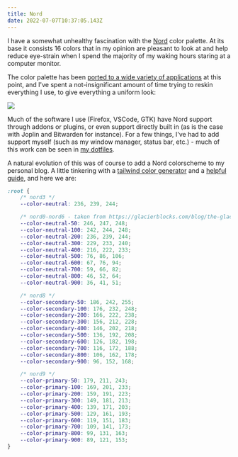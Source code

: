 ```yaml
---
title: Nord
date: 2022-07-07T10:37:05.143Z
---
```



I have a somewhat unhealthy fascination with the [Nord](https://www.nordtheme.com/) color palette. At its base it consists 16 colors that in my opinion are pleasant to look at and help reduce eye-strain when I spend the majority of my waking hours staring at a computer monitor.

The color palette has been [ported to a wide variety of applications](https://www.nordtheme.com/ports) at this point, and I've spent a not-insignificant amount of time trying to reskin everything I use, to give everything a uniform look:

![](/images/nord.png)

Much of the software I use (Firefox, VSCode, GTK) have Nord support through addons or plugins, or even support directly built in (as is the case with Joplin and Bitwarden for instance). For a few things, I've had to add support myself (such as my window manager, status bar, etc.) - much of this work can be seen in [my dotfiles](https://github.com/cmoesgaard/dotfiles).

A natural evolution of this was of course to add a Nord colorscheme to my personal blog. A little tinkering with a [tailwind color generator](https://tailwindcolorgenerator.com/) and a [helpful guide](https://glacierblocks.com/blog/how-to-add-nord-theme-to-tailwind/), and here we are:

```css
:root {
    /* nord3 */
    --color-neutral: 236, 239, 244;

    /* nord0-nord6 - taken from https://glacierblocks.com/blog/the-glacier-colorscheme/ */
    --color-neutral-50: 246, 247, 248;
    --color-neutral-100: 242, 244, 248;
    --color-neutral-200: 236, 239, 244;
    --color-neutral-300: 229, 233, 240;
    --color-neutral-400: 216, 222, 233;
    --color-neutral-500: 76, 86, 106;
    --color-neutral-600: 67, 76, 94;
    --color-neutral-700: 59, 66, 82;
    --color-neutral-800: 46, 52, 64;
    --color-neutral-900: 36, 41, 51;

    /* nord8 */
    --color-secondary-50: 186, 242, 255;
    --color-secondary-100: 176, 232, 248;
    --color-secondary-200: 166, 222, 238;
    --color-secondary-300: 156, 212, 228;
    --color-secondary-400: 146, 202, 218;
    --color-secondary-500: 136, 192, 208;
    --color-secondary-600: 126, 182, 198;
    --color-secondary-700: 116, 172, 188;
    --color-secondary-800: 106, 162, 178;
    --color-secondary-900: 96, 152, 168;

    /* nord9 */
    --color-primary-50: 179, 211, 243;
    --color-primary-100: 169, 201, 233;
    --color-primary-200: 159, 191, 223;
    --color-primary-300: 149, 181, 213;
    --color-primary-400: 139, 171, 203;
    --color-primary-500: 129, 161, 193;
    --color-primary-600: 119, 151, 183;
    --color-primary-700: 109, 141, 173;
    --color-primary-800: 99, 131, 163;
    --color-primary-900: 89, 121, 153;
}
```